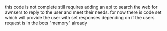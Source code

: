 this code is not complete still requires adding an api to search the web for awnsers to reply to the user and meet their needs.
for now there is code set which will provide the user with set responses depending on if the users request is in the bots "memory" already
